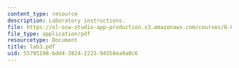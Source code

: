 ```yaml
---
content_type: resource
description: Laboratory instructions.
file: https://ol-ocw-studio-app-production.s3.amazonaws.com/courses/8-022-physics-ii-electricity-and-magnetism-fall-2004/55795198bdd43824222394558ea9a0c6_lab3.pdf
file_type: application/pdf
resourcetype: Document
title: lab3.pdf
uid: 55795198-bdd4-3824-2223-94558ea9a0c6
---
```

